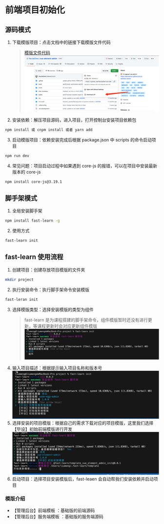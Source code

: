 # 前端项目初始化

## 源码模式

1. 下载模版项目：点击文档中的链接下载模版文件代码
   > [模版文件代码](https://github.com/PanJiaChen/vue-element-admin/tree/4.4.0)
   > ![detail](../images/moban.png)
2. 安装依赖：解压项目源码，进入项目，打开控制台安装项目依赖包

```bash
npm install 或 cnpm install 或者 yarn add
```

3. 启动模版项目：依赖安装完成后根据 package.json 中 scripts 的命令启动项目

```bash
npm run dev
```

4. 常见问题：项目启动过程中如果遇到 core-js 的报错，可以在项目中安装最新版本的 core-js

```bash
npm install core-js@3.19.1
```

## 脚手架模式

1. 全局安装脚手架

```bash
npm install fast-learn -g
```

2. 使用方式

```bash
fast-learn init
```

## fast-learn 使用流程

1. 创建项目：创建存放项目模版的文件夹

```bash
mkdir project
```

2. 执行安装命令：执行脚手架命令安装模版

```bash
fast-leran init
```

3. 选择模版类型：选择安装模版的类型为组件
   > fast-learn 是为课程搭建的脚手架命令，组件模版暂时还没有进行更新，等课程更新时会对应更新组件模版
   > ![detail](../images/template1.png)
4. 输入项目描述：根据提示输入项目名称和版本号
   ![detail](../images/template2.png)
5. 选择安装的项目模版：根据自己的需求下载对应的项目模版，这里我们选择【毕设】初始前端模版进行开发
   ![detail](../images/template3.png)
6. 启动项目：选择项目安装模版后，fast-leaen 会自动帮我们安装依赖并启动项目

### 模版介绍

- 【管理后台】前端模板 ：基础版的前端源码
- 【管理后台】服务端模板 ：基础版的服务端源码
